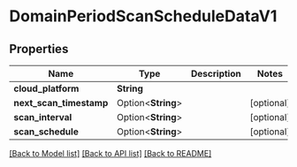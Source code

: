 # DomainPeriodScanScheduleDataV1

## Properties

Name | Type | Description | Notes
------------ | ------------- | ------------- | -------------
**cloud_platform** | **String** |  |
**next_scan_timestamp** | Option<**String**> |  | [optional]
**scan_interval** | Option<**String**> |  | [optional]
**scan_schedule** | Option<**String**> |  | [optional]

[[Back to Model list]](./README.md#documentation-for-models) [[Back to API list]](./README.md#documentation-for-api-endpoints) [[Back to README]](../README.md)
